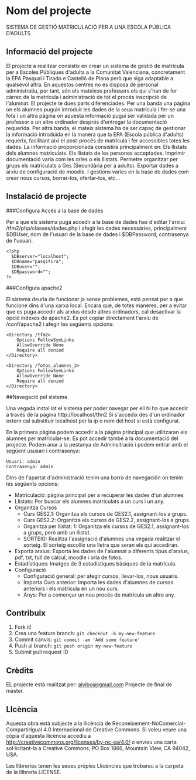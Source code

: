 
# Nom del projecte
SISTEMA DE GESTIÓ MATRICULACIÓ PER A UNA ESCOLA PÚBLICA D’ADULTS
## Informació del projecte

El projecte a realitzar consistix en crear un sistema de gestió de matrícula per a Escoles Públiques d'adults a la Comunitat Valenciana, concretament la EPA Pasqual i Tirado e Castelló de Plana però que siga adaptable a qualsevol altra. En aquestos centres no es disposa de personal administratiu, per tant, són els mateixos professors els qui s'han de fer càrrec de la matrícula i administració de tot el procés inscripció de l'alumnat.
El projecte te dues parts diferenciades.
Per una banda una pàgina on els alumnes puguin introduir les dades de la seua matrícula i fer-se una fota i un altra pàgina on aquesta informació pugui ser validada per un professor a un altre ordinador després d'entregar la documentació requerida.
Per altra banda, el mateix sistema ha de ser capaç de gestionar la informació introduïda en la manera que la EPA (Escola pública d'adults) requerix, facilitant així el post-procés de matrícula i fer accessibles totes les dades. La informació proporcionada consistirà principalment en:
Els llistats dels alumnes matriculats.
Els llistats de les persones acceptades.
Imprimir documentació varia com les orles o els llistats.
Permetre organitzar per grups els matriculats a Ges (Secundària per a adults).
Exportar dades a arxiu de configuració de moodle.
I gestions varies en la base de dades com crear nous cursos, borrar-los, ofertar-los, etc...

## Instalació de projecte

###Configura Accés a la base de dades


Per a que els sistema puga accedir a la base de dades has d'editar l'arxiu: /tfm2/php/classes/dades.php
i afegir les dades necessàries, principalment $DBUser, nom de l'usuari de la base de dades i $DBPassword,
contrasenya de l'usuari.
```
<?php
  $DBserver="localhost";
  $DBname="pasqitira";
  $DBuser="";
  $DBpassword="";
?>
```
###Configura apache2

El sistema deuria de funcionar ja sense problemes, està pensat per a que funcione dins d'una xarxa local. Encara que,
de totes maneres, per a evitar que es puga accedir als arxius desde altres ordinadors, cal desactivar la opció indexes 
de apache2. Es pot copiar directament l'arxiu de /conf/apache2 i afegir les següents opcions:
```
<Directory /tfm2>
	Options FollowSymLinks
	AllowOverride None
	Require all denied
</Directory>

<Directory /fotos_alumnes_2>
	Options FollowSymLinks
	AllowOverride None
	Require all denied
</Directory>
```
##Navegació pel sistema

Una vegada instal·lat el sistema per poder navegar per ell hi ha que accedir a través de la pàgina http://localhost/tfm2
Si s'accedix des d'un ordinador extern cal substituir localhost per la ip o nom del host si està configurat.

En la primera pàgina podem accedir a la pàgina principal que utilitzaran els alumnes per matricular-se.
Es pot accedir també a la documentació del projecte.
Podem anar a la pestanya de Adminsitració i podem entrar amb el següent ususari i contrasenya:
```
Usuari: admin
Contrasenya: admin
```
Dins de l'apartat d'administració tenim una barra de navegación on tenim les següents opcions:

* Matriculació: pàgina principal per a recuperar les dades d'un alumnes
* Llistats: Per buscar els alumnes matriculats a un curs i un any.
* Organitza Cursos
	- Curs GES2.1: Organitza els cursos de GES2.1, assignant-los a grups.
	- Curs GES2.2: Organitza els cursos de GES2.2, assignant-los a grups.
	- Organitza per llistat: 1: Organitza els cursos de GES2.1, assignant-los a grups, però amb un llistat.
	- SORTEIG: Realitza l'assignació d'alumnes una vegada realitzar el sorteig. El sorteig escollix una lletra que seran els qui accediran.
* Exporta arxius: Exporta les dades de l'alumnat a diferents tipus d'arxius, pdf, txt, full de càlcul, moodle i orla de fotos.
* Estadístiques: Imatges de 3 estadístiques bàsiques de la matrícula.
* Configuració
	- Configuració general: per afegir cursos, llevar-los, nous usuaris.
	- Importa Curs anterior: Importa les dades d'alumnes de cursos anteriors i els matricula en un nou curs. 
	- Anys: Per a començar un nou procés de matrícula un altre any.


## Contribuix
1. Fork it!
2. Crea una feature branch: `git checkout -b my-new-feature`
3. Commit canvis: `git commit -am 'Add some feature'`
4. Push al branch: `git push origin my-new-feature`
5. Submit pull request :D

## Crèdits
EL projecte està realitzat per: alviboi@gmail.com
Projecte de final de màster.

## Llcència
Aquesta obra està subjecte a la llicència de Reconeixement-NoComercial-CompartirIgual 4.0 Internacional de Creative Commons. Si voleu veure una còpia d'aquesta llicència accediu a http://creativecommons.org/licenses/by-nc-sa/4.0/ o envieu una carta sol·licitant-la a Creative Commons,  PO Box 1866, Mountain View, CA 94042, USA.

Les llibreries tenen les seues pròpies Llicències que trobareu a la carpeta de la llibreria LICENSE.
